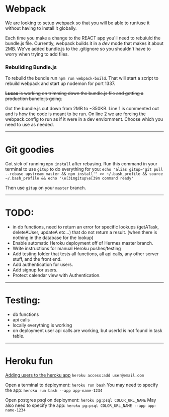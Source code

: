 # Webpack

We are looking to setup webpack so that you will be able to run/use it without having to install it globally.

Each time you make a change to the REACT app you'll need to rebuiuld the bundle.js file. Currently, webpack builds it in a _dev_ mode that makes it about 2MB. We've added bundle.js to the .gitignore so you shouldn't have to worry when trying to add files.

### Rebuilding Bundle.js

To rebuild the bundle run `npm run webpack-build`. That will start a script to rebuild webpack and start up nodemon for port 1337.

~~**Lucas** is working on trimming down the bundle.js file and getting a production bundle.js going.~~

Got the bundle.js cut down from 2MB to ~350KB. Line 1 is commented out and is how the code is meant to be run. On line 2 we are forcing the webpack.config to run as if it were in a dev enviornment. Choose which you need to use as needed.

---
# Git goodies

Got sick of running `npm install` after rebasing. Run this command in your terminal to use `gitup` to do everything for you:
`echo "alias gitup='git pull --rebase upstream master && npm install'" >> ~/.bash_profile && source ~/.bash_profile && echo '\e[31mgitup\e[39m command ready'`

Then use `gitup` on your `master` branch.

---
# TODO:

- in db functions, need to return an error for specific lookups (getATask, deleteAUser, updateA etc...) that do not return a result. (when there is nothing in the database for the lookup)
- Enable automatic Heroku deployment off of Hermes master branch.
- Write instructions for manual Heroku pushes/testing
- Add testing folder that tests all functions, all api calls, any other server stuff, and the front end.
- Add authentication for users.
- Add signup for users.
- Protect calendar view with Authentication.

---
# Testing:

- db functions
- api calls
- locally everything is working
- on deployment user api calls are working, but userId is not found in task table.

---
# Heroku fun
[Adding users to the heroku app](https://devcenter.heroku.com/articles/collaborating)
`heroku access:add user@email.com`

Open a terminal to deployment: `heroku run bash`
You may need to specify the app: `heroku run bash --app app-name-1234`

Open postgres psql on deployment: `heroku pg:psql COLOR_URL_NAME`
May also need to specify the app: `heroku pg:psql COLOR_URL_NAME --app app-name-1234`



